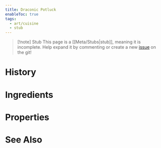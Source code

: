 ```yaml
---
title: Draconic Potluck
enableToc: true
tags:
  - art/cuisine
  - stub
---
```


> [!note] Stub
> This page is a [[Meta/Stubs|stub]], meaning it is incomplete. Help expand it by commenting or create a new [issue](https://github.com/RagtimeGal/quartz--encyclopedia-mysenvaria/issues/new/choose) on the git!

# History

# Ingredients

# Properties

# See Also